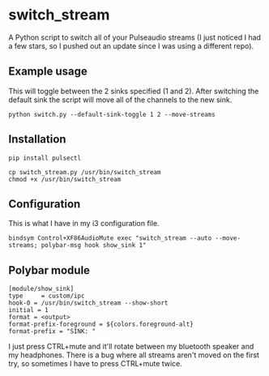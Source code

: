 # switch_stream
A Python script to switch all of your Pulseaudio streams 
(I just noticed I had a few stars, so I pushed out an update since I was using a different repo). 

Example usage
-----

This will toggle between the 2 sinks specified (1 and 2). After switching the default sink the script will move all of the channels to the new sink. 
```
python switch.py --default-sink-toggle 1 2 --move-streams
```

Installation
-----

``` 
pip install pulsectl

cp switch_stream.py /usr/bin/switch_stream
chmod +x /usr/bin/switch_stream

```

Configuration
-----

This is what I have in my i3 configuration file. 

```
bindsym Control+XF86AudioMute exec "switch_stream --auto --move-streams; polybar-msg hook show_sink 1"
```

Polybar module
-----
```
[module/show_sink]
type     = custom/ipc
hook-0 = /usr/bin/switch_stream --show-short
initial = 1
format = <output>
format-prefix-foreground = ${colors.foreground-alt}
format-prefix = "SINK: "
```

I just press CTRL+mute and it'll rotate between my bluetooth speaker and my headphones. There is a bug where all streams aren't moved on the first try, so sometimes I have to press CTRL+mute twice. 


